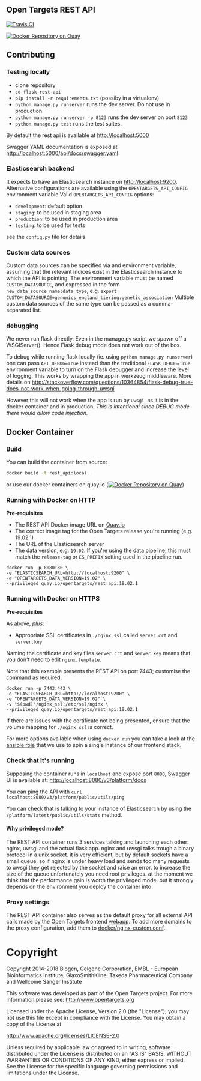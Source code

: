 ## Open Targets REST API

[![Travis CI](https://travis-ci.com/opentargets/rest_api.svg?branch=master)](https://travis-ci.com/opentargets/rest_api)

[![Docker Repository on Quay](https://quay.io/repository/opentargets/rest_api/status "Docker Repository on Quay")](https://quay.io/repository/opentargets/rest_api)

## Contributing
### Testing locally

- clone repository
- ```cd flask-rest-api```
- ```pip install -r requirements.txt``` (possiby in a virtualenv)
- ```python manage.py runserver``` runs the dev server. Do not use in production.
- ```python manage.py runserver -p 8123``` runs the dev server on port `8123`
- ```python manage.py test``` runs the test suites.

By default the rest api is available at [http://localhost:5000](http://localhost:5000)

Swagger YAML documentation is exposed at  [http://localhost:5000/api/docs/swagger.yaml](http://localhost:5000/api/docs/swagger.yaml)

### Elasticsearch backend
It expects to have an Elasticsearch instance on [http://localhost:9200](http://localhost:9200). 
Alternative configurations are available using the `OPENTARGETS_API_CONFIG` environment variable
Valid `OPENTARGETS_API_CONFIG` options:

- `development`: default option
- `staging`: to be used in staging area
- `production`: to be used in production area
- `testing`: to be used for tests

see the `config.py` file for details

### Custom data sources
Custom data sources can be specified via and environment variable, assuming that the relevant indices exist in the Elasticsearch instance to which the API is pointing.
The environment variable must be named `CUSTOM_DATASOURCE`, and expressed in the form `new_data_source_name:data_type`, e.g.
`export CUSTOM_DATASOURCE=genomics_england_tiering:genetic_association`
Multiple custom data sources of the same type can be passed as a comma-separated list. 


### debugging
We never run flask directly. Even in the manage.py script we spawn off a
WSGIServer(). Hence Flask debug mode does not work out of the box. 

To debug while running flask locally (ie. using `python manage.py runserver`) 
one can pass `API_DEBUG=True` instead than the traditional `FLASK_DEBUG=True`
environment variable to turn on the Flask debugger and increase the level of logging. 
This works by wrapping the app in werkzeug middleware.
More details on http://stackoverflow.com/questions/10364854/flask-debug-true-does-not-work-when-going-through-uwsgi

However this will not work when the app is run by `uwsgi`, as it is in 
the docker container and in production. _This is intentional since DEBUG
mode there would allow code injection._

## Docker Container
### Build
You can build the container from source:
```bash
docker build -t rest_api:local .
```
or use our docker containers on quay.io ([![Docker Repository on Quay](https://quay.io/repository/opentargets/rest_api/status "Docker Repository on Quay")](https://quay.io/repository/opentargets/rest_api))

### Running with Docker on HTTP

**Pre-requisites**
 * The REST API Docker image URL on [Quay.io](https://quay.io/repository/opentargets/rest_api?tab=tags)
 * The correct image tag for the Open Targets release you're running (e.g. 19.02.1)
 * The URL of the Elasticsearch server
 * The data version, e.g. `19.02`. If you're using the data pipeline,
   this must match the `release-tag` or `ES_PREFIX` setting
   used in the pipeline run.

```
docker run -p 8080:80 \
-e "ELASTICSEARCH_URL=http://localhost:9200" \
-e "OPENTARGETS_DATA_VERSION=19.02" \
--privileged quay.io/opentargets/rest_api:19.02.1
```

### Running with Docker on HTTPS

**Pre-requisites**

As above, _plus_:

* Appropriate SSL certificates in `./nginx_ssl` called `server.crt` and `server.key`

Naming the certificate and key files `server.crt` and `server.key` means that you don't need to edit `nginx.template`.

Note that this example presents the REST API on port 7443; customise the command as required.

```
docker run -p 7443:443 \
-e "ELASTICSEARCH_URL=http://localhost:9200" \
-e "OPENTARGETS_DATA_VERSION=19.02" \
-v "$(pwd)"/nginx_ssl:/etc/ssl/nginx \
--privileged quay.io/opentargets/rest_api:19.02.1
```

If there are issues with the certificate not being presented, ensure that the volume mapping for `./nginx_ssl` is correct.

For more options available when using `docker run` you can take a look at the [ansible role](https://github.com/opentargets/biogen_instance/blob/master/roles/web/tasks/main.yml) that we use to spin a single instance of our frontend stack.

### Check that it's running

Supposing the container runs in `localhost` and expose port `8080`, Swagger UI is available at: [http://localhost:8080/v3/platform/docs](http://localhost:8080/v3/platform/docs)

You can ping the API with `curl localhost:8080/v3/platform/public/utils/ping`

You can check that is talking to your instance of Elasticsearch by using the `/platform/latest/public/utils/stats` method.

#### Why privileged mode?

The REST API container runs 3 services talking and launching each other: nginx, uwsgi and the actual flask app.
nginx and uwsgi talks trough a binary protocol in a unix socket.
it is very efficient, but by default sockets have a small queue, so if nginx is under heavy load and sends too many requests to uwsgi they get rejected by the socket and raise an error. to increase the size of the queue unfortunately you need root privileges.
at the moment we think that the performance gain is worth the privileged mode. but it strongly depends on the environment you deploy the container into

### Proxy settings

The REST API container also serves as the default proxy for all external API calls made by the Open Targets frontend [webapp](https://github.com/opentargets/webapp). To add more domains to the proxy configuration, add them to
[docker/nginx-custom.conf](docker/nginx-custom.conf).

# Copyright
Copyright 2014-2018 Biogen, Celgene Corporation, EMBL - European Bioinformatics Institute, GlaxoSmithKline, Takeda Pharmaceutical Company and Wellcome Sanger Institute

This software was developed as part of the Open Targets project. For more information please see: http://www.opentargets.org

Licensed under the Apache License, Version 2.0 (the "License");
you may not use this file except in compliance with the License.
You may obtain a copy of the License at

   http://www.apache.org/licenses/LICENSE-2.0

Unless required by applicable law or agreed to in writing, software
distributed under the License is distributed on an "AS IS" BASIS,
WITHOUT WARRANTIES OR CONDITIONS OF ANY KIND, either express or implied.
See the License for the specific language governing permissions and
limitations under the License.

